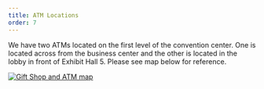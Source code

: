 ```yaml
---
title: ATM Locations
order: 7
---
```


We have two ATMs located on the first level of the convention center. One is located across from the business center and the other is located in the lobby in front of Exhibit Hall 5. Please see map below for reference.

[![Gift Shop and ATM map](../assets/images/photos/gift-shop-atm-map.png)](../assets/images/photos/gift-shop-atm-map.png)
